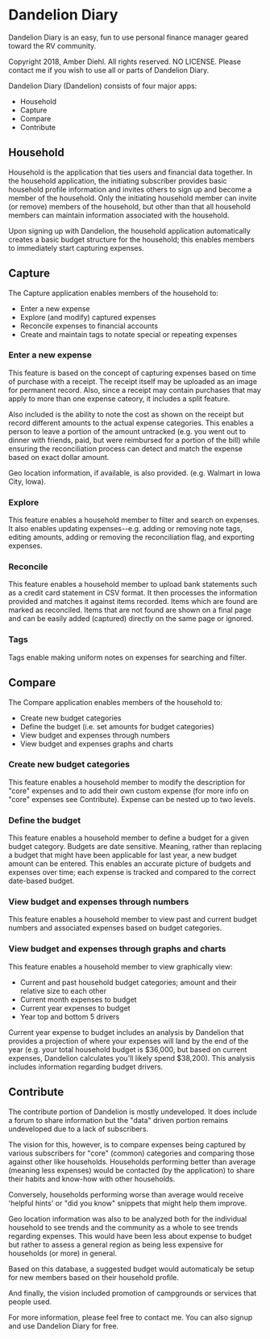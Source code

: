 # Dandelion Diary
Dandelion Diary is an easy, fun to use personal finance manager geared toward the RV community.

Copyright 2018, Amber Diehl. All rights reserved.
NO LICENSE. Please contact me if you wish to use all or parts of Dandelion Diary.

Dandelion Diary (Dandelion) consists of four major apps:

- Household
- Capture
- Compare
- Contribute

## Household

Household is the application that ties users and financial data together. In the household application, the initiating
subscriber provides basic household profile information and invites others to sign up and become a member of the
household. Only the initiating household member can invite (or remove) members of the household, but other than that
all household members can maintain information associated with the household.

Upon signing up with Dandelion, the household application automatically creates a basic budget structure for the
household; this enables members to immediately start capturing expenses.

## Capture

The Capture application enables members of the household to:

- Enter a new expense
- Explore (and modify) captured expenses
- Reconcile expenses to financial accounts
- Create and maintain tags to notate special or repeating expenses

### Enter a new expense

This feature is based on the concept of capturing expenses based on time of purchase with a receipt. The receipt itself
may be uploaded as an image for permanent record. Also, since a receipt may contain purchases that may apply to more
than one expense cateory, it includes a split feature.

Also included is the ability to note the cost as shown on the receipt but record different amounts to the actual
expense categories. This enables a person to leave a portion of the amount untracked (e.g. you went out to dinner with
friends, paid, but were reimbursed for a portion of the bill) while ensuring the reconciliation process can detect
and match the expense based on exact dollar amount.

Geo location information, if available, is also provided. (e.g. Walmart in Iowa City, Iowa).

### Explore

This feature enables a household member to filter and search on expenses. It also enables updating expenses--e.g. adding
or removing note tags, editing amounts, adding or removing the reconciliation flag, and exporting expenses.

### Reconcile

This feature enables a household member to upload bank statements such as a credit card statement in CSV format. It
then processes the information provided and matches it against items recorded. Items which are found are marked as
reconciled. Items that are not found are shown on a final page and can be easily added (captured) directly on the same
page or ignored.

### Tags

Tags enable making uniform notes on expenses for searching and filter.

## Compare

The Compare application enables members of the household to:

- Create new budget categories
- Define the budget (i.e. set amounts for budget categories)
- View budget and expenses through numbers
- View budget and expenses graphs and charts

### Create new budget categories

This feature enables a household member to modify the description for "core" expenses and to add their own custom
expense (for more info on "core" expenses see Contribute). Expense can be nested up to two levels.

### Define the budget

This feature enables a household member to define a budget for a given budget category. Budgets are date sensitive.
Meaning, rather than replacing a budget that might have been applicable for last year, a new budget amount can be
entered. This enables an accurate picture of budgets and expenses over time; each expense is tracked and compared to
the correct date-based budget.

### View budget and expenses through numbers

This feature enables a household member to view past and current budget numbers and associated expenses based on
budget categories.

### View budget and expenses through graphs and charts

This feature enables a household member to view graphically view:

- Current and past household budget categories; amount and their relative size to each other
- Current month expenses to budget
- Current year expenses to budget
- Year top and bottom 5 drivers

Current year expense to budget includes an analysis by Dandelion that provides a projection of where your expenses
will land by the end of the year (e.g. your total household budget is $36,000, but based on current expenses,
Dandelion calculates you'll likely spend $38,200). This analysis includes information regarding budget drivers.

## Contribute

The contribute portion of Dandelion is mostly undeveloped. It does include a forum to share information but the
"data" driven portion remains undeveloped due to a lack of subscribers.

The vision for this, however, is to compare expenses being captured by various subscribers for "core" (common) categories
and comparing those against other like households. Households performing better than average (meaning less expenses)
would be contacted (by the application) to share their habits and know-how with other households.

Conversely, households performing worse than average would receive 'helpful hints' or "did you know" snippets that might
help them improve.

Geo location information was also to be analyzed both for the individual household to see trends and the community as
a whole to see trends regarding expenses. This would have been less about expense to budget but rather to assess a
general region as being less expensive for households (or more) in general.

Based on this database, a suggested budget would automaticaly be setup for new members based on their household
profile.

And finally, the vision included promotion of campgrounds or services that people used.

For more information, please feel free to contact me. You can also signup and use Dandelion Diary for free.
